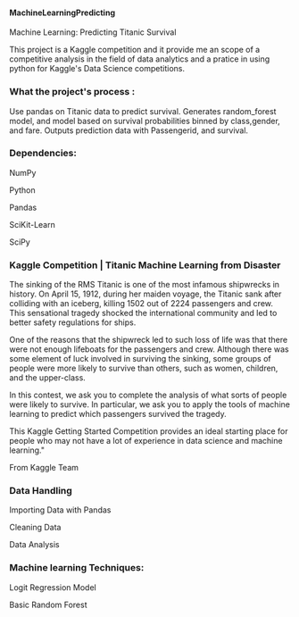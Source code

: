 
#### MachineLearningPredicting

Machine Learning: Predicting Titanic Survival 

This project is a Kaggle competition and it provide me an scope of a competitive analysis in the field of data analytics and a pratice in using python for Kaggle's Data Science competitions.



### What the project's process :

Use pandas on Titanic data to predict survival.
Generates random_forest model, and model based on survival probabilities
binned by class,gender, and fare.
Outputs prediction data with Passengerid, and survival.



### Dependencies:

NumPy

Python

Pandas

SciKit-Learn

SciPy


### Kaggle Competition | Titanic Machine Learning from Disaster

The sinking of the RMS Titanic is one of the most infamous shipwrecks in history. On April 15, 1912, during her maiden voyage, the Titanic sank after colliding with an iceberg, killing 1502 out of 2224 passengers and crew. This sensational tragedy shocked the international community and led to better safety regulations for ships.

One of the reasons that the shipwreck led to such loss of life was that there were not enough lifeboats for the passengers and crew. Although there was some element of luck involved in surviving the sinking, some groups of people were more likely to survive than others, such as women, children, and the upper-class.

In this contest, we ask you to complete the analysis of what sorts of people were likely to survive. In particular, we ask you to apply the tools of machine learning to predict which passengers survived the tragedy.

This Kaggle Getting Started Competition provides an ideal starting place for people who may not have a lot of experience in data science and machine learning."

From Kaggle Team 


### Data Handling

Importing Data with Pandas

Cleaning Data

Data Analysis


### Machine learning Techniques:

Logit Regression Model

Basic Random Forest


